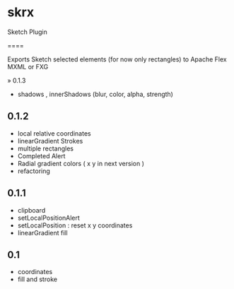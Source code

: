 skrx
====

Sketch Plugin

====

Exports Sketch selected elements (for now only rectangles) to Apache Flex MXML or FXG

» 0.1.3
- shadows , innerShadows (blur, color, alpha, strength)

## 0.1.2
- local relative coordinates
- linearGradient Strokes 
- multiple rectangles
- Completed Alert
- Radial gradient colors ( x y in next version )
- refactoring

## 0.1.1
- clipboard
- setLocalPositionAlert
- setLocalPosition : reset x y coordinates
- linearGradient fill

## 0.1
-  coordinates
-  fill and stroke